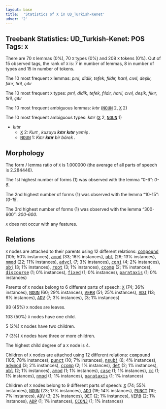 ```yaml
---
layout: base
title:  'Statistics of X in UD_Turkish-Kenet'
udver: '2'
---
```


## Treebank Statistics: UD_Turkish-Kenet: POS Tags: `X`

There are 70 `X` lemmas (0%), 70 `X` types (0%) and 208 `X` tokens (0%).
Out of 15 observed tags, the rank of `X` is: 7 in number of lemmas, 8 in number of types and 15 in number of tokens.

The 10 most frequent `X` lemmas: <em>pırıl, didik, tefek, fıldır, harıl, cıvıl, deşik, fıkır, tiril, çıtır</em>

The 10 most frequent `X` types:  <em>pırıl, didik, tefek, fıldır, harıl, cıvıl, deşik, fıkır, tiril, çıtır</em>

The 10 most frequent ambiguous lemmas: <em>kıtır</em> (<tt><a href="tr_kenet-pos-NOUN.html">NOUN</a></tt> 2, <tt><a href="tr_kenet-pos-X.html">X</a></tt> 2)

The 10 most frequent ambiguous types:  <em>kıtır</em> (<tt><a href="tr_kenet-pos-X.html">X</a></tt> 2, <tt><a href="tr_kenet-pos-NOUN.html">NOUN</a></tt> 1)


* <em>kıtır</em>
  * <tt><a href="tr_kenet-pos-X.html">X</a></tt> 2: <em>Kurt , kuzuyu <b>kıtır</b> <b>kıtır</b> yemiş .</em>
  * <tt><a href="tr_kenet-pos-NOUN.html">NOUN</a></tt> 1: <em>Kıtır <b>kıtır</b> bir börek .</em>

## Morphology

The form / lemma ratio of `X` is 1.000000 (the average of all parts of speech is 2.284446).

The 1st highest number of forms (1) was observed with the lemma “0-6”: <em>0-6</em>.

The 2nd highest number of forms (1) was observed with the lemma “10-15”: <em>10-15</em>.

The 3rd highest number of forms (1) was observed with the lemma “300-600”: <em>300-600</em>.

`X` does not occur with any features.


## Relations

`X` nodes are attached to their parents using 12 different relations: <tt><a href="tr_kenet-dep-compound.html">compound</a></tt> (105; 50% instances), <tt><a href="tr_kenet-dep-amod.html">amod</a></tt> (33; 16% instances), <tt><a href="tr_kenet-dep-obl.html">obl</a></tt> (26; 13% instances), <tt><a href="tr_kenet-dep-nmod.html">nmod</a></tt> (22; 11% instances), <tt><a href="tr_kenet-dep-advcl.html">advcl</a></tt> (7; 3% instances), <tt><a href="tr_kenet-dep-conj.html">conj</a></tt> (4; 2% instances), <tt><a href="tr_kenet-dep-obj.html">obj</a></tt> (3; 1% instances), <tt><a href="tr_kenet-dep-root.html">root</a></tt> (3; 1% instances), <tt><a href="tr_kenet-dep-ccomp.html">ccomp</a></tt> (2; 1% instances), <tt><a href="tr_kenet-dep-discourse.html">discourse</a></tt> (1; 0% instances), <tt><a href="tr_kenet-dep-fixed.html">fixed</a></tt> (1; 0% instances), <tt><a href="tr_kenet-dep-parataxis.html">parataxis</a></tt> (1; 0% instances)

Parents of `X` nodes belong to 6 different parts of speech: <tt><a href="tr_kenet-pos-X.html">X</a></tt> (74; 36% instances), <tt><a href="tr_kenet-pos-NOUN.html">NOUN</a></tt> (60; 29% instances), <tt><a href="tr_kenet-pos-VERB.html">VERB</a></tt> (51; 25% instances), <tt><a href="tr_kenet-pos-ADJ.html">ADJ</a></tt> (13; 6% instances), <tt><a href="tr_kenet-pos-ADV.html">ADV</a></tt> (7; 3% instances),  (3; 1% instances)

93 (45%) `X` nodes are leaves.

103 (50%) `X` nodes have one child.

5 (2%) `X` nodes have two children.

7 (3%) `X` nodes have three or more children.

The highest child degree of a `X` node is 4.

Children of `X` nodes are attached using 12 different relations: <tt><a href="tr_kenet-dep-compound.html">compound</a></tt> (105; 78% instances), <tt><a href="tr_kenet-dep-punct.html">punct</a></tt> (10; 7% instances), <tt><a href="tr_kenet-dep-nsubj.html">nsubj</a></tt> (6; 4% instances), <tt><a href="tr_kenet-dep-advmod.html">advmod</a></tt> (3; 2% instances), <tt><a href="tr_kenet-dep-ccomp.html">ccomp</a></tt> (2; 1% instances), <tt><a href="tr_kenet-dep-det.html">det</a></tt> (2; 1% instances), <tt><a href="tr_kenet-dep-obl.html">obl</a></tt> (2; 1% instances), <tt><a href="tr_kenet-dep-amod.html">amod</a></tt> (1; 1% instances), <tt><a href="tr_kenet-dep-case.html">case</a></tt> (1; 1% instances), <tt><a href="tr_kenet-dep-cc.html">cc</a></tt> (1; 1% instances), <tt><a href="tr_kenet-dep-nmod.html">nmod</a></tt> (1; 1% instances), <tt><a href="tr_kenet-dep-parataxis.html">parataxis</a></tt> (1; 1% instances)

Children of `X` nodes belong to 9 different parts of speech: <tt><a href="tr_kenet-pos-X.html">X</a></tt> (74; 55% instances), <tt><a href="tr_kenet-pos-NOUN.html">NOUN</a></tt> (23; 17% instances), <tt><a href="tr_kenet-pos-ADJ.html">ADJ</a></tt> (19; 14% instances), <tt><a href="tr_kenet-pos-PUNCT.html">PUNCT</a></tt> (10; 7% instances), <tt><a href="tr_kenet-pos-ADV.html">ADV</a></tt> (3; 2% instances), <tt><a href="tr_kenet-pos-DET.html">DET</a></tt> (2; 1% instances), <tt><a href="tr_kenet-pos-VERB.html">VERB</a></tt> (2; 1% instances), <tt><a href="tr_kenet-pos-ADP.html">ADP</a></tt> (1; 1% instances), <tt><a href="tr_kenet-pos-CCONJ.html">CCONJ</a></tt> (1; 1% instances)

